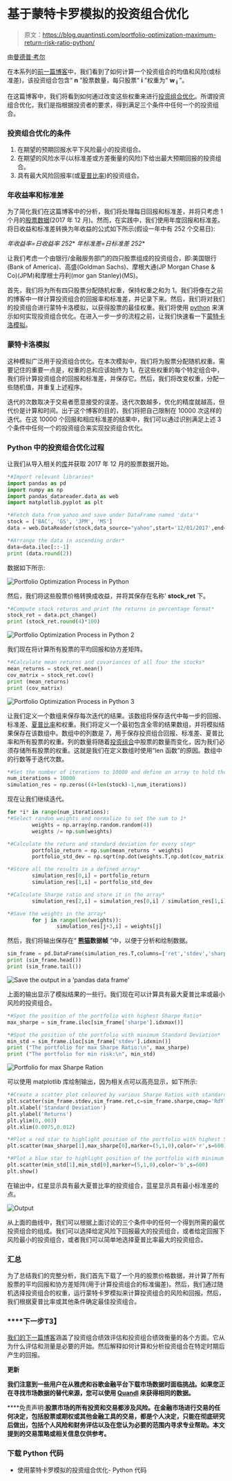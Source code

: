 # 基于蒙特卡罗模拟的投资组合优化

> 原文：<https://blog.quantinsti.com/portfolio-optimization-maximum-return-risk-ratio-python/>

由[曼德普·考尔](https://www.linkedin.com/in/mandeep-kaur-6b5313104/)

在本系列的[前一篇博客](/portfolio-analysis-calculating-risk-returns/)中，我们看到了如何计算一个投资组合的均值和风险(或标准差)，该投资组合包含“ **n** ”股票数量，每只股票“ **i** ”权重为“ **w <sub>i</sub>** ”。

在这篇博客中，我们将看到如何通过改变这些权重来进行[投资组合优化](/portfolio-optimization-methods/)。所谓投资组合优化，我们是指根据投资者的要求，得到满足三个条件中任何一个的投资组合。

### ****投资组合优化的条件****

1.  在期望的预期回报水平下风险最小的投资组合。
2.  在期望的风险水平(以标准差或方差衡量的风险)下给出最大预期回报的投资组合。
3.  具有最大风险回报率(或[夏普比率](/sharpe-ratio-applications-algorithmic-trading/))的投资组合。

### ****年收益率和标准差****

为了简化我们在这篇博客中的分析，我们将处理每日回报和标准差，并将只考虑 1 个月的[股票数据](/basic-operations-stock-data-using-python/)(2017 年 12 月)。然而，在实践中，我们使用年度回报和标准差。将日收益和标准差转换为年收益的公式如下所示(假设一年中有 252 个交易日):

**年收益率=日收益率* 252** **年标准差=日标准差* 252**

让我们考虑一个由银行/金融服务部门的四只股票组成的投资组合，即:美国银行(Bank of America)、高盛(Goldman Sachs)、摩根大通(JP Morgan Chase & Co)(JPM)和摩根士丹利(mor gan Stanley)(MS)。

首先，我们将为所有四只股票分配随机权重，保持权重之和为 1。我们将像在之前的博客中一样计算投资组合的回报率和标准差，并记录下来。然后，我们将对我们的投资组合进行蒙特卡洛模拟，以获得股票的最佳权重。我们将使用 [python](/python-trading/) 来演示如何实现投资组合优化。在进入一步一步的流程之前，让我们快速看一下[蒙特卡洛模拟](/monte-carlo-simulation/)。

### ****蒙特卡洛模拟****

这种模拟广泛用于投资组合优化。在本次模拟中，我们将为股票分配随机权重。需要记住的重要一点是，权重的总和应该始终为 1。在这些权重的每个特定组合中，我们将计算投资组合的回报和标准差，并保存它。然后，我们将改变权重，分配一些随机值，并重复上述程序。

迭代的次数取决于交易者愿意接受的误差。迭代次数越多，优化的精度就越高，但代价是计算和时间。出于这个博客的目的，我们将把自己限制在 10000 次这样的迭代。在这 10000 个回报和相应标准差的结果中，我们可以通过识别满足上述 3 个条件中任何一个的投资组合来实现投资组合优化。

### ****Python 中的投资组合优化过程****

让我们从导入相关的[库](/python-trading-library/)并获取 2017 年 12 月的股票数据开始。

```py
*#Import relevant libraries*
import pandas as pd
import numpy as np
import pandas_datareader.data as web
import matplotlib.pyplot as plt
```

```py
*#Fetch data from yahoo and save under DataFrame named 'data'*
stock = ['BAC', 'GS', 'JPM', 'MS']
data = web.DataReader(stock,data_source="yahoo",start='12/01/2017',end='12/31/2017')['Adj Close']
```

```py
*#Arrange the data in ascending order*
data=data.iloc[::-1]
print (data.round(2))
```

数据如下所示:

![Portfolio Optimization Process in Python](img/986fd58727b3a4eb558f3fb706c118c0.png)

然后，我们将这些股票价格转换成收益，并将其保存在名称' **stock_ret** 下。

```py
*#Compute stock returns and print the returns in percentage format*
stock_ret = data.pct_change()
print (stock_ret.round(4)*100)
```

![Portfolio Optimization Process in Python 2](img/f42da688dfffa35b59cd24988f23bea0.png)

我们现在将计算所有股票的平均回报和协方差矩阵。

```py
*#Calculate mean returns and covariances of all four the stocks*
mean_returns = stock_ret.mean()
cov_matrix = stock_ret.cov()
print (mean_returns)
print (cov_matrix)
```

![Portfolio Optimization Process in Python 3](img/fbd2b410966112fb9f32b9c9cd2e7b11.png)

让我们定义一个数组来保存每次迭代的结果。该数组将保存迭代中每一步的回报、标准差、[夏普比率](/sharpe-ratio-applications-algorithmic-trading/)和权重。我们将定义一个最初包含全零的结果数组，并将模拟结果保存在该数组中。数组中的列数是 7，用于保存投资组合回报、标准差、夏普比率和所有股票的权重。列的数量将随着[投资组合](/controlling-intraday-risk-profile-10-jan-2017/)中股票的数量而变化，因为我们必须存储所有股票的权重。这就是我们在定义数组时使用“len 函数”的原因。数组中的行数等于迭代次数。

```py
*#Set the number of iterations to 10000 and define an array to hold the simulation results; initially set to all zeros*
num_iterations = 10000
simulation_res = np.zeros((4+len(stock)-1,num_iterations))
```

现在让我们继续迭代。

```py
for *i* in range(num_iterations):
*#Select random weights and normalize to set the sum to 1*
        weights = np.array(np.random.random(4))
        weights /= np.sum(weights)
```

```py
*#Calculate the return and standard deviation for every step*
        portfolio_return = np.sum(mean_returns * weights)
        portfolio_std_dev = np.sqrt(np.dot(weights.T,np.dot(cov_matrix, weights)))
```

```py
*#Store all the results in a defined array*
        simulation_res[0,i] = portfolio_return
        simulation_res[1,i] = portfolio_std_dev
```

```py
*#Calculate Sharpe ratio and store it in the array*
        simulation_res[2,i] = simulation_res[0,i] / simulation_res[1,i]
```

```py
*#Save the weights in the array*
        for j in range(len(weights)):
                simulation_res[j+3,i] = weights[j]
```

然后，我们将输出保存在“ **[熊猫](/tick-tick-ohlc-data-pandas-tutorial/)数据帧** ”中，以便于分析和绘制数据。

```py
sim_frame = pd.DataFrame(simulation_res.T,columns=['ret','stdev','sharpe',stock[0],stock[1],stock[2],stock[3]])
print (sim_frame.head())
print (sim_frame.tail())
```

![Save the output in a ‘pandas data frame’](img/e1caab2e5ad0cfc04b230939608bbc8c.png)

上面的输出显示了模拟结果的一些行。我们现在可以计算具有最大夏普比率或最小风险的投资组合。

```py
*#Spot the position of the portfolio with highest Sharpe Ratio*
max_sharpe = sim_frame.iloc[sim_frame['sharpe'].idxmax()]
```

```py
*#Spot the position of the portfolio with minimum Standard Deviation*
min_std = sim_frame.iloc[sim_frame['stdev'].idxmin()]
print ("The portfolio for max Sharpe Ratio:\n", max_sharpe)
print ("The portfolio for min risk:\n", min_std)
```

![Portfolio for max Sharpe Ration](img/949dc29de3096776959f5c09c752ab83.png)

可以使用 matplotlib 库绘制输出，因为相关点可以高亮显示，如下所示:

```py
*#Create a scatter plot coloured by various Sharpe Ratios with standard deviation on the x-axis and returns on the y-axis*
plt.scatter(sim_frame.stdev,sim_frame.ret,c=sim_frame.sharpe,cmap='RdYlBu')
plt.xlabel('Standard Deviation')
plt.ylabel('Returns')
plt.ylim(0,.003)
plt.xlim(0.0075,0.012)
```

```py
*#Plot a red star to highlight position of the portfolio with highest Sharpe Ratio*
plt.scatter(max_sharpe[1],max_sharpe[0],marker=(5,1,0),color='r',s=600)
```

```py
*#Plot a blue star to highlight position of the portfolio with minimum Variance*
plt.scatter(min_std[1],min_std[0],marker=(5,1,0),color='b',s=600)
plt.show()
```

在输出中，红星显示具有最大夏普比率的投资组合，蓝星显示具有最小标准差的点。

![Output](img/a7273fc9b0b1f5930c21e369056f56a4.png)

从上面的曲线中，我们可以根据上面讨论的三个条件中的任何一个得到所需的最优投资组合的组成。我们可以选择给定风险下回报最大的投资组合，或者给定回报下风险最小的投资组合，或者我们可以简单地选择夏普比率最大的投资组合。

### ****汇总****

为了总结我们的完整分析，我们首先下载了一个月的股票价格数据，并计算了所有股票的平均回报和协方差矩阵(用于计算投资组合的标准偏差)。然后，我们通过随机选择投资组合的权重，运行蒙特卡罗模拟来计算投资组合的风险和回报。然后，我们根据夏普比率或其他条件确定最佳投资组合。

### ****下一步**T3】**

[我们的下一篇博客](/portfolio-analysis-performance-measurement-evaluation/)涵盖了投资组合绩效评估和投资组合绩效衡量的各个方面。它从为什么评估和测量是必要的开始。然后解释如何计算和分析投资组合在特定时期后产生的回报。

**更新**

**我们注意到一些用户在从雅虎和谷歌金融平台下载市场数据时面临挑战。如果您正在寻找市场数据的替代来源，您可以使用 [Quandl](https://www.quandl.com/) 来获得相同的数据。**

****免责声明:**股票市场的所有投资和交易都涉及风险。在金融市场进行交易的任何决定，包括股票或期权或其他金融工具的交易，都是个人决定，只能在彻底研究后做出，包括个人风险和财务评估以及在您认为必要的范围内寻求专业帮助。本文提到的交易策略或相关信息仅供参考。**

### ****下载 Python 代码****

*   使用蒙特卡罗模拟的投资组合优化- Python 代码